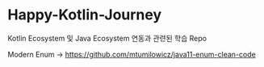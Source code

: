 # Happy-Kotlin-Journey
Kotlin Ecosystem 및 Java Ecosystem 연동과 관련된 학습 Repo

Modern Enum -> https://github.com/mtumilowicz/java11-enum-clean-code
